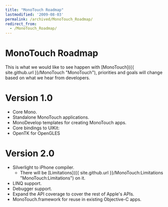 ```yaml
---
title: "MonoTouch Roadmap"
lastmodified: '2009-08-03'
permalink: /archived/MonoTouch_Roadmap/
redirect_from:
  - /MonoTouch_Roadmap/
---
```


MonoTouch Roadmap
=================

This is what we would like to see happen with [MonoTouch]({{ site.github.url }}/MonoTouch "MonoTouch"), priorities and goals will change based on what we hear from developers.

Version 1.0
===========

-   Core Mono.
-   Standalone MonoTouch applications.
-   MonoDevelop templates for creating MonoTouch apps.
-   Core bindings to UIKit:
-   OpenTK for OpenGLES

Version 2.0
===========

-   Silverlight to iPhone compiler.
    -   There will be [Limitations]({{ site.github.url }}/MonoTouch:Limitations "MonoTouch:Limitations") on it.
-   LINQ support.
-   Debugger support.
-   Expand the API coverage to cover the rest of Apple's APIs.
-   MonoTouch.framework for reuse in existing Objective-C apps.


